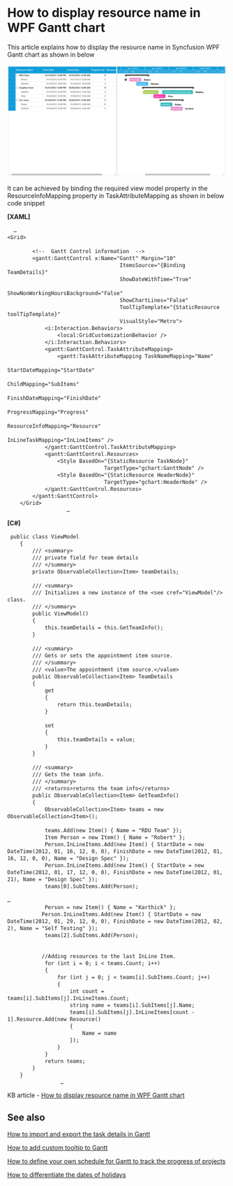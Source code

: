 # How to display resource name in WPF Gantt chart

This article explains how to display the resource name in Syncfusion WPF Gantt chart as shown in below

 ![](Output.png)
 
It can be achieved by binding the required view model property in the ResourceInfoMapping property in TaskAttributeMapping as shown in below code snippet

**[XAML]**

```
  …
<Grid>

        <!--  Gantt Control information  -->
        <gantt:GanttControl x:Name="Gantt" Margin="10"
                                    ItemsSource="{Binding TeamDetails}"
                                    ShowDateWithTime="True" 
                                    ShowNonWorkingHoursBackground="False"
                                    ShowChartLines="False"
                                    ToolTipTemplate="{StaticResource toolTipTemplate}"
                                    VisualStyle="Metro">
            <i:Interaction.Behaviors>
                <local:GridCustomizationBehavior />
            </i:Interaction.Behaviors>
            <gantt:GanttControl.TaskAttributeMapping>
                <gantt:TaskAttributeMapping TaskNameMapping="Name"
                                                    StartDateMapping="StartDate"
                                                    ChildMapping="SubItems"
                                                    FinishDateMapping="FinishDate"
                                                    ProgressMapping="Progress"
                                                    ResourceInfoMapping="Resource"
                                                    InLineTaskMapping="InLineItems" />
            </gantt:GanttControl.TaskAttributeMapping>
            <gantt:GanttControl.Resources>
                <Style BasedOn="{StaticResource TaskNode}"
                               TargetType="gchart:GanttNode" />
                <Style BasedOn="{StaticResource HeaderNode}"
                               TargetType="gchart:HeaderNode" />
            </gantt:GanttControl.Resources>
        </gantt:GanttControl>
    </Grid>
                   …
```

**[C#]**

```
 public class ViewModel
    {
        /// <summary>
        /// private field for team details
        /// </summary>
        private ObservableCollection<Item> teamDetails;

        /// <summary>
        /// Initializes a new instance of the <see cref="ViewModel"/> class.
        /// </summary>
        public ViewModel()
        {
            this.teamDetails = this.GetTeamInfo();
        }

        /// <summary>
        /// Gets or sets the appointment item source.
        /// </summary>
        /// <value>The appointment item source.</value>
        public ObservableCollection<Item> TeamDetails
        {
            get
            {
                return this.teamDetails;
            }

            set
            {
                this.teamDetails = value;
            }
        }

        /// <summary>
        /// Gets the team info.
        /// </summary>
        /// <returns>returns the team info</returns>
        public ObservableCollection<Item> GetTeamInfo()
        {
            ObservableCollection<Item> teams = new ObservableCollection<Item>();

            teams.Add(new Item() { Name = "RDU Team" });
            Item Person = new Item() { Name = "Robert" };
            Person.InLineItems.Add(new Item() { StartDate = new DateTime(2012, 01, 16, 12, 0, 0), FinishDate = new DateTime(2012, 01, 16, 12, 0, 0), Name = "Design Spec" });
            Person.InLineItems.Add(new Item() { StartDate = new DateTime(2012, 01, 17, 12, 0, 0), FinishDate = new DateTime(2012, 01, 21), Name = "Design Spec" });
            teams[0].SubItems.Add(Person);

…
            Person = new Item() { Name = "Karthick" };
           Person.InLineItems.Add(new Item() { StartDate = new DateTime(2012, 01, 29, 12, 0, 0), FinishDate = new DateTime(2012, 02, 2), Name = "Self Testing" });
            teams[2].SubItems.Add(Person);


           //Adding resources to the last InLine Item.
            for (int i = 0; i < teams.Count; i++)
            {
                for (int j = 0; j < teams[i].SubItems.Count; j++)
                {
                    int count = teams[i].SubItems[j].InLineItems.Count;
                    string name = teams[i].SubItems[j].Name;
                    teams[i].SubItems[j].InLineItems[count - 1].Resource.Add(new Resource()
                    {
                        Name = name
                    });
                }
            }
            return teams;
        }
    }
                 …
```

KB article - [How to display resource name in WPF Gantt chart](https://www.syncfusion.com/kb/12078/how-to-display-resource-name-on-gantt-chart-in-the-wpf-ganttcontrol)

## See also

[How to import and export the task details in Gantt](https://help.syncfusion.com/wpf/gantt/import-and-export-support)

[How to add custom tooltip to Gantt](https://github.com/SyncfusionExamples/how-to-refresh-wpf-gantt-schedule/blob/master)

[How to define your own schedule for Gantt to track the progress of projects](https://github.com/SyncfusionExamples/how-to-refresh-wpf-gantt-schedule/blob/master)

[How to differentiate the dates of holidays](https://github.com/SyncfusionExamples/how-to-refresh-wpf-gantt-schedule/blob/master)

